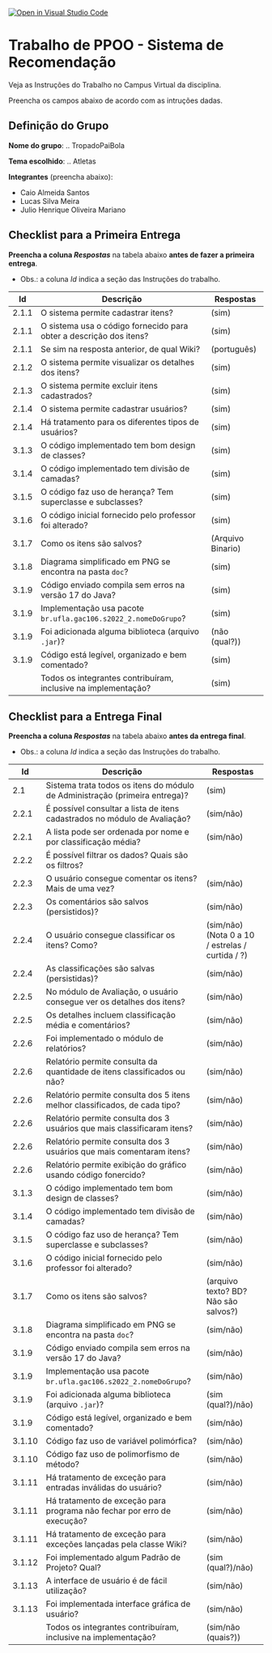 [![Open in Visual Studio Code](https://classroom.github.com/assets/open-in-vscode-c66648af7eb3fe8bc4f294546bfd86ef473780cde1dea487d3c4ff354943c9ae.svg)](https://classroom.github.com/online_ide?assignment_repo_id=9665964&assignment_repo_type=AssignmentRepo)
# Trabalho de PPOO - Sistema de Recomendação

Veja as Instruções do Trabalho no Campus Virtual da disciplina.

Preencha os campos abaixo de acordo com as intruções dadas.

## Definição do Grupo

**Nome do grupo**: .. TropadoPaiBola

**Tema escolhido**: .. Atletas

**Integrantes** (preencha abaixo):

- Caio Almeida Santos
- Lucas Silva Meira
- Julio Henrique Oliveira Mariano


## Checklist para a Primeira Entrega

**Preencha a coluna _Respostas_** na tabela abaixo **antes de fazer a primeira entrega**.

- Obs.: a coluna _Id_ indica a seção das Instruções do trabalho.

|  Id   |  Descrição                                                         | Respostas | 
|-------|--------------------------------------------------------------------|-----------|
| 2.1.1 | O sistema permite cadastrar itens?                                 | (sim)     |
| 2.1.1 | O sistema usa o código fornecido para obter a descrição dos itens? | (sim)     |
| 2.1.1 | Se sim na resposta anterior, de qual Wiki?                         |(português)|
| 2.1.2 | O sistema permite visualizar os detalhes dos itens?                | (sim)     |
| 2.1.3 | O sistema permite excluir itens cadastrados?                       | (sim)     |
| 2.1.4 | O sistema permite cadastrar usuários?                              | (sim)     |
| 2.1.4 | Há tratamento para os diferentes tipos de usuários?                | (sim)     |
| 3.1.3 | O código implementado tem bom design de classes?                   | (sim)     |
| 3.1.4 | O código implementado tem divisão de camadas?                      | (sim)     |
| 3.1.5 | O código faz uso de herança? Tem superclasse e subclasses?         | (sim)     |
| 3.1.6 | O código inicial fornecido pelo professor foi alterado?            | (sim)     |
| 3.1.7 | Como os itens são salvos?                                          | (Arquivo Binario) |
| 3.1.8 | Diagrama simplificado em PNG se encontra na pasta `doc`?           | (sim) |
| 3.1.9 | Código enviado compila sem erros na versão 17 do Java?             | (sim) |
| 3.1.9 | Implementação usa pacote `br.ufla.gac106.s2022_2.nomeDoGrupo`?     | (sim) |
| 3.1.9 | Foi adicionada alguma biblioteca (arquivo `.jar`)?                 | (não (qual?)) |
| 3.1.9 | Código está legível, organizado e bem comentado?                   | (sim) |
|       | Todos os integrantes contribuíram, inclusive na implementação?     | (sim) |

## Checklist para a Entrega Final

**Preencha a coluna _Respostas_** na tabela abaixo **antes da entrega final**.

- Obs.: a coluna _Id_ indica a seção das Instruções do trabalho.

|  Id   |  Descrição                                                                  | Respostas | 
|-------|-----------------------------------------------------------------------------|-----------|
| 2.1   | Sistema trata todos os itens do módulo de Administração (primeira entrega)? | (sim) |
| 2.2.1 | É possível consultar a lista de itens cadastrados no módulo de Avaliação?   | (sim/não) |
| 2.2.1 | A lista pode ser ordenada por nome e por classificação média?               | (sim/não) |
| 2.2.2 | É possível filtrar os dados? Quais são os filtros?                          |           |
| 2.2.3 | O usuário consegue comentar os itens? Mais de uma vez?                      | (sim/não) |
| 2.2.3 | Os comentários são salvos (persistidos)?                                    | (sim/não) |
| 2.2.4 | O usuário consegue classificar os itens? Como?                              | (sim/não) (Nota 0 a 10 / estrelas / curtida / ?) |
| 2.2.4 | As classificações são salvas (persistidas)?                                 | (sim/não) |
| 2.2.5 | No módulo de Avaliação, o usuário consegue ver os detalhes dos itens?       | (sim/não) |
| 2.2.5 | Os detalhes incluem classificação média e comentários?                      | (sim/não) |
| 2.2.6 | Foi implementado o módulo de relatórios?                                    | (sim/não) |
| 2.2.6 | Relatório permite consulta da quantidade de itens classificados ou não?     | (sim/não) |
| 2.2.6 | Relatório permite consulta dos 5 itens melhor classificados, de cada tipo?  | (sim/não) |
| 2.2.6 | Relatório permite consulta dos 3 usuários que mais classificaram itens?     | (sim/não) |
| 2.2.6 | Relatório permite consulta dos 3 usuários que mais comentaram itens?        | (sim/não) |
| 2.2.6 | Relatório permite exibição do gráfico usando código fonercido?              | (sim/não) |
| 3.1.3 | O código implementado tem bom design de classes?                   | (sim/não) |
| 3.1.4 | O código implementado tem divisão de camadas?                      | (sim/não) |
| 3.1.5 | O código faz uso de herança? Tem superclasse e subclasses?         | (sim/não) |
| 3.1.6 | O código inicial fornecido pelo professor foi alterado?            | (sim/não) |
| 3.1.7 | Como os itens são salvos?                                          | (arquivo texto? BD? Não são salvos?) |
| 3.1.8 | Diagrama simplificado em PNG se encontra na pasta `doc`?           | (sim/não) |
| 3.1.9 | Código enviado compila sem erros na versão 17 do Java?             | (sim/não) |
| 3.1.9 | Implementação usa pacote `br.ufla.gac106.s2022_2.nomeDoGrupo`?     | (sim/não) |
| 3.1.9 | Foi adicionada alguma biblioteca (arquivo `.jar`)?                 | (sim (qual?)/não) |
| 3.1.9 | Código está legível, organizado e bem comentado?                   | (sim/não) |
| 3.1.10| Código faz uso de variável polimórfica?                            | (sim/não) |
| 3.1.10| Código faz uso de polimorfismo de método?                          | (sim/não) |
| 3.1.11| Há tratamento de exceção para entradas inválidas do usuário?       | (sim/não) |
| 3.1.11| Há tratamento de exceção para programa não fechar por erro de execução? | (sim/não) |
| 3.1.11| Há tratamento de exceção para exceções lançadas pela classe Wiki?  | (sim/não) |
| 3.1.12| Foi implementado algum Padrão de Projeto? Qual?                    | (sim (qual?)/não) |
| 3.1.13| A interface de usuário é de fácil utilização?                      | (sim/não) |
| 3.1.13| Foi implementada interface gráfica de usuário?                     | (sim/não) |
|       | Todos os integrantes contribuíram, inclusive na implementação?     | (sim/não (quais?)) |
